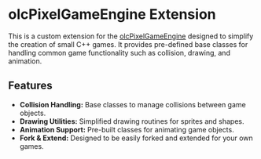 # olcPixelGameEngine Extension

This is a custom extension for the [olcPixelGameEngine](https://github.com/OneLoneCoder/olcPixelGameEngine) designed to simplify the creation of small C++ games. It provides pre-defined base classes for handling common game functionality such as collision, drawing, and animation.

## Features

- **Collision Handling:** Base classes to manage collisions between game objects.
- **Drawing Utilities:** Simplified drawing routines for sprites and shapes.
- **Animation Support:** Pre-built classes for animating game objects.
- **Fork & Extend:** Designed to be easily forked and extended for your own games.
